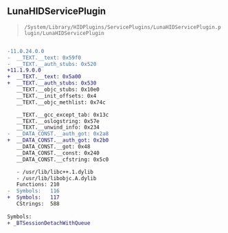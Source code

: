 ## LunaHIDServicePlugin

> `/System/Library/HIDPlugins/ServicePlugins/LunaHIDServicePlugin.plugin/LunaHIDServicePlugin`

```diff

-11.0.24.0.0
-  __TEXT.__text: 0x59f0
-  __TEXT.__auth_stubs: 0x520
+11.1.9.0.0
+  __TEXT.__text: 0x5a00
+  __TEXT.__auth_stubs: 0x530
   __TEXT.__objc_stubs: 0x10e0
   __TEXT.__init_offsets: 0x4
   __TEXT.__objc_methlist: 0x74c

   __TEXT.__gcc_except_tab: 0x13c
   __TEXT.__oslogstring: 0x57e
   __TEXT.__unwind_info: 0x234
-  __DATA_CONST.__auth_got: 0x2a8
+  __DATA_CONST.__auth_got: 0x2b0
   __DATA_CONST.__got: 0x48
   __DATA_CONST.__const: 0x240
   __DATA_CONST.__cfstring: 0x5c0

   - /usr/lib/libc++.1.dylib
   - /usr/lib/libobjc.A.dylib
   Functions: 210
-  Symbols:   116
+  Symbols:   117
   CStrings:  588
 
Symbols:
+ _BTSessionDetachWithQueue

```
